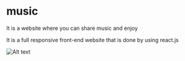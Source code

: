 # music
It is a website where you can share music and enjoy 


It is a full responsive front-end website that is done by using react.js

![Alt text](https://imgur.com/E99UCsE,png "Optional title")
